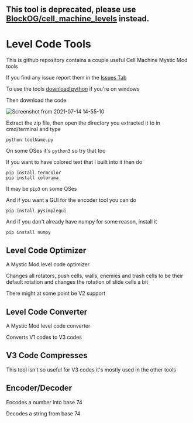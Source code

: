 ## This tool is deprecated, please use [BlockOG/cell_machine_levels](https://github.com/BlockOG/cell_machine_levels) instead.

# Level Code Tools
This is github repository contains a couple useful Cell Machine Mystic Mod tools

If you find any issue report them in the [Issues Tab](https://github.com/BlockOG/Level-Code-Tools/issues)

To use the tools [download python](https://www.python.org/downloads/) if you're on windows

Then download the code

![Screenshot from 2021-07-14 14-55-10](https://user-images.githubusercontent.com/68442822/125618377-cadd57ed-22d8-4cbc-a933-216afa529ddb.png)

Extract the zip file, then open the directory you extracted it to in cmd/terminal and type

```
python toolName.py
```

On some OSes it's `python3` so try that too

If you want to have colored text that I built into it then do

```
pip install termcolor
pip install colorama
```

It may be `pip3` on some OSes

And if you want a GUI for the encoder tool you can do

```
pip install pysimplegui
```

And if you don't already have numpy for some reason, install it

```
pip install numpy
```

## Level Code Optimizer
A Mystic Mod level code optimizer

Changes all rotators, push cells, walls, enemies and trash cells to be their default rotation and changes the rotation of slide cells a bit

There might at some point be V2 support

## Level Code Converter
A Mystic Mod level code converter

Converts V1 codes to V3 codes

## V3 Code Compresses
This tool isn't so useful for V3 codes it's mostly used in the other tools

## Encoder/Decoder
Encodes a number into base 74

Decodes a string from base 74
